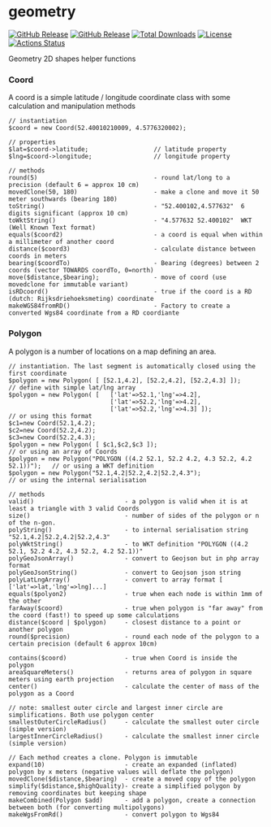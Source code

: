 # geometry
[![GitHub Release](https://img.shields.io/github/v/tag/rvwoens/geometry.svg?style=flat)](//packagist.org/packages/rvwoens/geometry)
[![GitHub Release](https://img.shields.io/packagist/v/rvwoens/geometry.svg?style=flat)](//packagist.org/packages/rvwoens/geometry)
[![Total Downloads](https://poser.pugx.org/rvwoens/geometry/downloads)](//packagist.org/packages/rvwoens/geometry)
[![License](https://poser.pugx.org/rvwoens/geometry/license)](//packagist.org/packages/rvwoens/geometry)
[![Actions Status](https://github.com/rvwoens/geometry/workflows/CI/badge.svg)](https://github.com/rvwoens/geometry/actions)

Geometry 2D shapes helper functions

### Coord
A coord is a simple latitude / longitude coordinate class with some calculation and manipulation methods
```
// instantiation
$coord = new Coord(52.40010210009, 4.5776320002);

// properties
$lat=$coord->latitude;                  // latitude property
$lng=$coord->longitude;                 // longitude property

// methods
round(5)                                - round lat/long to a precision (default 6 = approx 10 cm)
movedClone(50, 180)                     - make a clone and move it 50 meter southwards (bearing 180)
toString()                              - "52.400102,4.577632"  6 digits significant (approx 10 cm)
toWktString()                           - "4.577632 52.400102"  WKT (Well Known Text format)
equals($coord2)                         - a coord is equal when within a millimeter of another coord 
distance($coord3)                       - calculate distance between coords in meters
bearing($coordTo)                       - Bearing (degrees) between 2 coords (vector TOWARDS coordTo, 0=north)
move($distance,$bearing);               - move of coord (use movedclone for immutable variant)
isRDcoord()                             - true if the coord is a RD (dutch: Rijksdriehoeksmeting) coordinate
makeWGS84fromRD()                       - Factory to create a converted Wgs84 coordinate from a RD coordiante
```

### Polygon
A polygon is a number of locations on a map defining an area. 
```
// instantiation. The last segment is automatically closed using the first coordinate
$polygon = new Polygon( [ [52.1,4.2], [52.2,4.2], [52.2,4.3] ]);                // define with simple lat/lng array
$polygon = new Polygon( [   ['lat'=>52.1,'lng'=>4.2], 
                            ['lat'=>52.2,'lng'=>4.2], 
                            ['lat'=>52.2,'lng'=>4.3] ]);                        // or using this format
$c1=new Coord(52.1,4.2);
$c2=new Coord(52.2,4.2);
$c3=new Coord(52.2,4.3);
$polygon = new Polygon( [ $c1,$c2,$c3 ]);                                       // or using an array of Coords
$polygon = new Polygon("POLYGON ((4.2 52.1, 52.2 4.2, 4.3 52.2, 4.2 52.1))");   // or using a WKT definition
$polygon = new Polygon("52.1,4.2|52.2,4.2|52.2,4.3");                           // or using the internal serialisation 

// methods
valid()                         - a polygon is valid when it is at least a triangle with 3 valid Coords
size()                          - number of sides of the polygon or n of the n-gon.
polyString()                    - to internal serialisation string "52.1,4.2|52.2,4.2|52.2,4.3"
polyWktString()                 - to WKT definition "POLYGON ((4.2 52.1, 52.2 4.2, 4.3 52.2, 4.2 52.1))"
polyGeoJsonArray()              - convert to Geojson but in php array format
polyGeoJsonString()             - convert to Geojson json string
polyLatLngArray()               - convert to array format [ ['lat'=>lat,'lng'=>lng]...]
equals($polyon2)                - true when each node is within 1mm of the other
farAway($coord)                 - true when polygon is "far away" from the coord (fast!) to speed up some calculations
distance($coord | $polygon)     - closest distance to a point or another polygon
round($precision)               - round each node of the polygon to a certain precision (default 6 approx 10cm)

contains($coord)                - true when Coord is inside the polygon
areaSquareMeters()              - returns area of polygon in square meters using earth projection
center()                        - calculate the center of mass of the polygon as a Coord

// note: smallest outer circle and largest inner circle are simplifications. Both use polygon center
smallestOuterCircleRadius()     - calculate the smallest outer circle (simple version)
largestInnerCircleRadius()      - calculate the smallest inner circle (simple version)

// Each method creates a clone. Polygon is immutable 
expand(10)                      - create an expanded (inflated) polygon by x meters (negative values will deflate the polygon)
movedClone($distance,$bearing)  - create a moved copy of the polygon
simplify($distance,$highQuality)- create a simplified polygon by removing coordinates but keeping shape
makeCombined(Polygon $add)      - add a polygon, create a connection between both (for converting multipolygons)
makeWgsFromRd()                 - convert polygon to Wgs84

```




